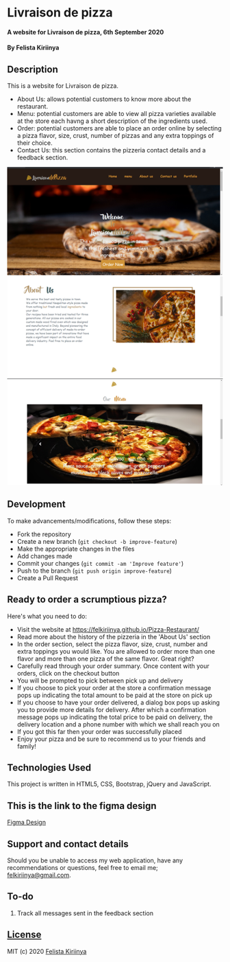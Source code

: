 # Livraison de pizza
#### A website for Livraison de pizza, 6th September 2020
#### By **Felista Kiriinya**
## Description
This is a website for Livraison de pizza.
- About Us: allows potential customers to know more about the restaurant.
- Menu: potential customers are able to view all pizza varieties available at the store each havng a short description of the ingredients used.
- Order: potential customers are able to place an order online by selecting a pizza flavor, size, crust, number of pizzas and any extra toppings of their choice. 
- Contact Us: this section contains the pizzeria contact details and a feedback section.

![home](images/home.png)
![about](images/about.png)
![menu](images/menu.png)

## Development
To make advancements/modifications, follow these steps:

- Fork the repository
- Create a new branch (`git checkout -b improve-feature`)
- Make the appropriate changes in the files
- Add changes made
- Commit your changes (`git commit -am 'Improve feature'`)
- Push to the branch (`git push origin improve-feature`)
- Create a Pull Request 

## Ready to order a scrumptious pizza?
Here's what you need to do:
- Visit the website at https://felkiriinya.github.io/Pizza-Restaurant/
- Read more about the history of the pizzeria in the 'About Us' section
- In the order section, select the pizza flavor, size, crust, number and extra toppings you would like. You are allowed to order more than one flavor and more than one pizza of the same flavor. Great right?
- Carefully read through your order summary. Once content with your orders, click on the checkout button
- You will be prompted to pick between pick up and delivery
- If you choose to pick your order at the store a confirmation message pops up indicating the total amount to be paid at the store on pick up
- If you choose to have your order delivered, a dialog box pops up asking you to provide more details for delivery. After which a confirmation message pops up indicating the total price to be paid on delivery, the delivery location and a phone number with which we shall reach you on
- If you got this far then your order was successfully placed
- Enjoy your pizza and be sure to recommend us to your friends and family!

## Technologies Used
This project is written in HTML5, CSS, Bootstrap, jQuery and JavaScript.

## This is the link to the figma design
[Figma Design](https://www.figma.com/file/rrtUzbzUOTsox5tTCPwkYN/PIZZA-RESTAURAUNT?node-id=0%3A1)


## Support and contact details
Should you be unable to access my web application, have any recommendations or questions, feel free to email me; felkiriinya@gmail.com.

## To-do
1. Track all messages sent in the feedback section

## [License]()
MIT (c) 2020 [Felista Kiriinya](https://github.com/felkiriinya)

